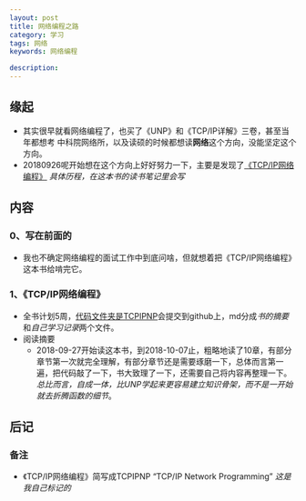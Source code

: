 ```yaml
---
layout: post  
title: 网络编程之路  
category: 学习    
tags: 网络        
keywords: 网络编程      

description:    
---  
```


##  缘起

+ 其实很早就看网络编程了，也买了《UNP》和《TCP/IP详解》三卷，甚至当年都想考 中科院网络所，以及读硕的时候都想读**网络**这个方向，没能坚定这个方向。
+ 20180926呢开始想在这个方向上好好努力一下，主要是发现了[《TCP/IP网络编程》](https://book.douban.com/subject/25911735/) *具体历程，在这本书的读书笔记里会写*

##  内容

###  0、写在前面的

+ 我也不确定网络编程的面试工作中到底问啥，但就想着把《TCP/IP网络编程》这本书给啃完它。

### 1、《TCP/IP网络编程》

+ 全书计划5周，[代码文件夹是TCPIPNP](https://github.com/wolflion/Code2018/tree/master/C/TCPIPNP)会提交到github上，md分成*书的摘要*和*自己学习记录*两个文件。
+ 阅读摘要
  + 2018-09-27开始读这本书，到2018-10-07止，粗略地读了10章，有部分章节第一次就完全理解，有部分章节还是需要琢磨一下，总体而言第一遍，把代码敲了一下，书大致理了一下，还需要自己将内容再整理一下。*总比而言，自成一体，比UNP学起来更容易建立知识骨架，而不是一开始就去折腾函数的细节*。



##  后记

### 备注

+ 《TCP/IP网络编程》简写成TCPIPNP  “TCP/IP  Network Programming”  *这是我自己标记的*